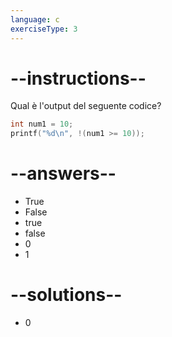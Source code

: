 ```yaml
---
language: c
exerciseType: 3
---
```


# --instructions--

Qual è l'output del seguente codice?
```c
int num1 = 10;
printf("%d\n", !(num1 >= 10));
```

# --answers--

- True
- False
- true
- false
- 0
- 1

# --solutions--

- 0

